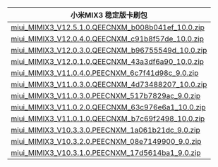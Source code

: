 | 小米MIX3  稳定版卡刷包    |
| ---- |
| [miui_MIMIX3_V12.5.1.0.QEECNXM_b008b041ef_10.0.zip](https://hugeota.d.miui.com/V12.5.1.0.QEECNXM/miui_MIMIX3_V12.5.1.0.QEECNXM_b008b041ef_10.0.zip)    |
| [miui_MIMIX3_V12.0.4.0.QEECNXM_c91b8f57de_10.0.zip](https://hugeota.d.miui.com/V12.0.4.0.QEECNXM/miui_MIMIX3_V12.0.4.0.QEECNXM_c91b8f57de_10.0.zip)    |
| [miui_MIMIX3_V12.0.3.0.QEECNXM_b96755549d_10.0.zip](https://hugeota.d.miui.com/V12.0.3.0.QEECNXM/miui_MIMIX3_V12.0.3.0.QEECNXM_b96755549d_10.0.zip)    |
| [miui_MIMIX3_V12.0.1.0.QEECNXM_43a3df6a90_10.0.zip](https://hugeota.d.miui.com/V12.0.1.0.QEECNXM/miui_MIMIX3_V12.0.1.0.QEECNXM_43a3df6a90_10.0.zip)    |
| [miui_MIMIX3_V11.0.4.0.PEECNXM_6c7f41d98c_9.0.zip](https://hugeota.d.miui.com/V11.0.4.0.PEECNXM/miui_MIMIX3_V11.0.4.0.PEECNXM_6c7f41d98c_9.0.zip)    |
| [miui_MIMIX3_V11.0.3.0.QEECNXM_4d73488207_10.0.zip](https://hugeota.d.miui.com/V11.0.3.0.QEECNXM/miui_MIMIX3_V11.0.3.0.QEECNXM_4d73488207_10.0.zip)    |
| [miui_MIMIX3_V11.0.3.0.PEECNXM_517b7829ac_9.0.zip](https://hugeota.d.miui.com/V11.0.3.0.PEECNXM/miui_MIMIX3_V11.0.3.0.PEECNXM_517b7829ac_9.0.zip)    |
| [miui_MIMIX3_V11.0.2.0.QEECNXM_63c976e6a1_10.0.zip](https://hugeota.d.miui.com/V11.0.2.0.QEECNXM/miui_MIMIX3_V11.0.2.0.QEECNXM_63c976e6a1_10.0.zip)    |
| [miui_MIMIX3_V11.0.1.0.QEECNXM_b7c69f2498_10.0.zip](https://hugeota.d.miui.com/V11.0.1.0.QEECNXM/miui_MIMIX3_V11.0.1.0.QEECNXM_b7c69f2498_10.0.zip)    |
| [miui_MIMIX3_V10.3.3.0.PEECNXM_1a061b21dc_9.0.zip](https://hugeota.d.miui.com/V10.3.3.0.PEECNXM/miui_MIMIX3_V10.3.3.0.PEECNXM_1a061b21dc_9.0.zip)    |
| [miui_MIMIX3_V10.3.2.0.PEECNXM_08e7149900_9.0.zip](https://hugeota.d.miui.com/V10.3.2.0.PEECNXM/miui_MIMIX3_V10.3.2.0.PEECNXM_08e7149900_9.0.zip)    |
| [miui_MIMIX3_V10.3.1.0.PEECNXM_17d5614ba1_9.0.zip](https://hugeota.d.miui.com/V10.3.1.0.PEECNXM/miui_MIMIX3_V10.3.1.0.PEECNXM_17d5614ba1_9.0.zip)    |

